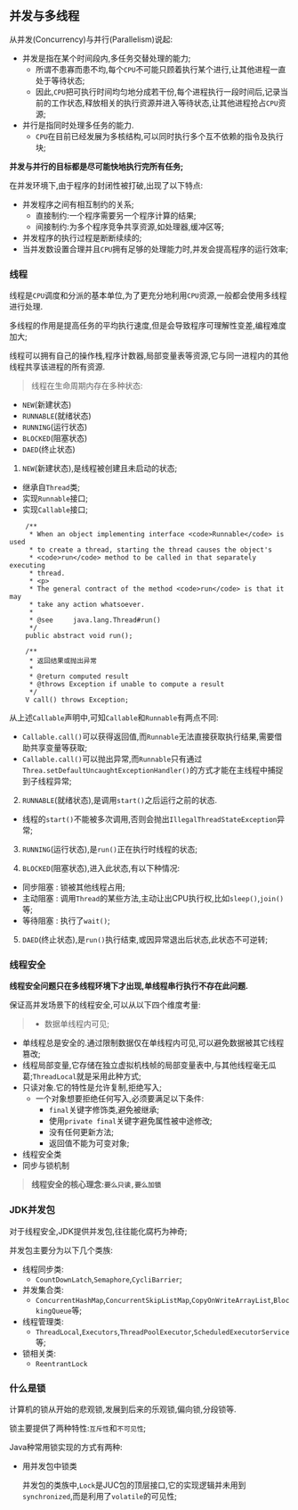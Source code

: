 ## 并发与多线程

从并发(Concurrency)与并行(Parallelism)说起:
+ 并发是指在某个时间段内,多任务交替处理的能力;
  + 所谓不患寡而患不均,每个`CPU`不可能只顾着执行某个进行,让其他进程一直处于等待状态;
  + 因此,`CPU`把可执行时间均匀地分成若干份,每个进程执行一段时间后,记录当前的工作状态,释放相关的执行资源并进入等待状态,让其他进程抢占`CPU`资源;
+ 并行是指同时处理多任务的能力.
  + `CPU`在目前已经发展为多核结构,可以同时执行多个互不依赖的指令及执行块;

**并发与并行的目标都是尽可能快地执行完所有任务;**

在并发环境下,由于程序的封闭性被打破,出现了以下特点:
+ 并发程序之间有相互制约的关系;
  + 直接制约:一个程序需要另一个程序计算的结果;
  + 间接制约:为多个程序竞争共享资源,如处理器,缓冲区等;
+ 并发程序的执行过程是断断续续的;
+ 当并发数设置合理并且`CPU`拥有足够的处理能力时,并发会提高程序的运行效率;

### 线程

线程是`CPU`调度和分派的基本单位,为了更充分地利用`CPU`资源,一般都会使用多线程进行处理.

多线程的作用是提高任务的平均执行速度,但是会导致程序可理解性变差,编程难度加大;

线程可以拥有自己的操作栈,程序计数器,局部变量表等资源,它与同一进程内的其他线程共享该进程的所有资源.

>线程在生命周期内存在多种状态:
+ `NEW`(新建状态)
+ `RUNNABLE`(就绪状态)
+ `RUNNING`(运行状态)
+ `BLOCKED`(阻塞状态)
+ `DAED`(终止状态)

1. `NEW`(新建状态),是线程被创建且未启动的状态;
  + 继承自`Thread`类;
  + 实现`Runnable`接口;
  + 实现`Callable`接口;

```Runnable
    /**
     * When an object implementing interface <code>Runnable</code> is used
     * to create a thread, starting the thread causes the object's
     * <code>run</code> method to be called in that separately executing
     * thread.
     * <p>
     * The general contract of the method <code>run</code> is that it may
     * take any action whatsoever.
     *
     * @see     java.lang.Thread#run()
     */
    public abstract void run();
```

```Callable
 	/**
     * 返回结果或抛出异常
     *
     * @return computed result
     * @throws Exception if unable to compute a result
     */
    V call() throws Exception;
```
从上述`Callable`声明中,可知`Callable`和`Runnable`有两点不同:
+ `Callable.call()`可以获得返回值,而`Runnable`无法直接获取执行结果,需要借助共享变量等获取;
+ `Callable.call()`可以抛出异常,而`Runnable`只有通过`Threa.setDefaultUncaughtExceptionHandler()`的方式才能在主线程中捕捉到子线程异常;


2. `RUNNABLE`(就绪状态),是调用`start()`之后运行之前的状态.
  + 线程的`start()`不能被多次调用,否则会抛出`IllegalThreadStateException`异常;

3. `RUNNING`(运行状态),是`run()`正在执行时线程的状态;

4. `BLOCKED`(阻塞状态),进入此状态,有以下种情况:
  + 同步阻塞 : 锁被其他线程占用;
  + 主动阻塞 : 调用`Thread`的某些方法,主动让出CPU执行权,比如`sleep()`,`join()`等;
  + 等待阻塞 : 执行了`wait()`;

5. `DAED`(终止状态),是`run()`执行结束,或因异常退出后状态,此状态不可逆转;

### 线程安全

**线程安全问题只在多线程环境下才出现,单线程串行执行不存在此问题.**

保证高并发场景下的线程安全,可以从以下四个维度考量:

>+ 数据单线程内可见;
  + 单线程总是安全的.通过限制数据仅在单线程内可见,可以避免数据被其它线程篡改;
  + 线程局部变量,它存储在独立虚拟机栈帧的局部变量表中,与其他线程毫无瓜葛;`ThreadLocal`就是采用此种方式;
+ 只读对象.它的特性是允许复制,拒绝写入;
  + 一个对象想要拒绝任何写入,必须要满足以下条件:
    + `final`关键字修饰类,避免被继承;
    + 使用`private final`关键字避免属性被中途修改;
    + 没有任何更新方法;
    + 返回值不能为可变对象;
+ 线程安全类
+ 同步与锁机制


>**线程安全的核心理念:`要么只读,要么加锁`**

### JDK并发包

对于线程安全,JDK提供并发包,往往能化腐朽为神奇;

并发包主要分为以下几个类族:
+ 线程同步类:
  + `CountDownLatch`,`Semaphore`,`CycliBarrier`;
+ 并发集合类:
  + `ConcurrentHashMap`,`ConcurrentSkipListMap`,`CopyOnWriteArrayList`,`BlockingQueue`等;
+ 线程管理类:
  + `ThreadLocal`,`Executors`,`ThreadPoolExecutor`,`ScheduledExecutorService`等;
+ 锁相关类:
  + `ReentrantLock`

### 什么是锁

计算机的锁从开始的悲观锁,发展到后来的乐观锁,偏向锁,分段锁等.

锁主要提供了两种特性:`互斥性`和`不可见性`;

Java种常用锁实现的方式有两种:

+ 用并发包中锁类
  
  并发包的类族中,`Lock`是JUC包的顶层接口,它的实现逻辑并未用到`synchronized`,而是利用了`volatile`的可见性;

  